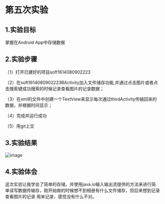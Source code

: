 # 第五次实验

## 1.实验目标

掌握在Android App中存储数据

## 2.实验步骤

（1）打开已建好的项目soft1614080902223

（2）在soft1614080902223BActivity加入文件储存功能,并通过点击图片或者点击搜索键成功搜索的时候记录查看图片的记录数据；

（3）在xml的文件中创建一个TextView来显示每次通过thirdActivity传输回来的数据，并根据时间显示；

（4）完成并运行成功

（5）用git上交

## 3.实验结果

![image](https://github.com/liaohuajjj/android-labs-2018/blob/master/soft1614080902223/shiyan5/tp5_1.png)

## 4.实验体会

这次实验让我学会了简单的存储，并使用java.io输入输出流提供的方法来进行简单读写数据传输存，刚开始做的时候想不到相册有什么文件储存，但后来想到记录查看图片的记录
用来记录，感觉没有什么不对。
